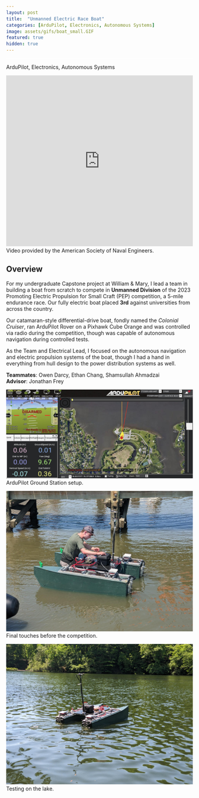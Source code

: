 ```yaml
---
layout: post
title:  "Unmanned Electric Race Boat"
categories: [ArduPilot, Electronics, Autonomous Systems]
image: assets/gifs/boat_small.GIF
featured: true
hidden: true
---
```


<div style="background-color: white; height: 1px;"></div>

ArduPilot, Electronics, Autonomous Systems

<iframe src="https://www.facebook.com/plugins/video.php?height=314&href=https%3A%2F%2Fwww.facebook.com%2Fnavalengineers%2Fvideos%2F256584973783468%2F&show_text=false&width=560&t=0" width="100%" height="460" style="border:none;overflow:hidden" scrolling="no" frameborder="0" allowfullscreen="true" allow="autoplay; clipboard-write; encrypted-media; picture-in-picture; web-share" allowFullScreen="true"></iframe>
Video provided by the American Society of Naval Engineers.

## Overview

For my undergraduate Capstone project at William & Mary, I lead a team in building a boat from scratch to compete in **Unmanned Division** of the 2023 Promoting Electric Propulsion for Small Craft (PEP) competition, a 5-mile endurance race. Our fully electric boat placed **3rd** against universities from across the country.

Our catamaran-style differential-drive boat, fondly named the *Colonial Cruiser*, ran ArduPilot Rover on a Pixhawk Cube Orange and was controlled via radio during the competition, though was capable of autonomous navigation during controlled tests.

As the Team and Electrical Lead, I focused on the autonomous navigation and electric propulsion systems of the boat, though I had a hand in everything from hull design to the power distribution systems as well.

**Teammates**: Owen Darcy, Ethan Chang, Shamsullah Ahmadzai<br>
**Advisor**: Jonathan Frey

![ArduPilot](/assets/images/ardupilot.jpg)
ArduPilot Ground Station setup.

![Final Touches](/assets/images/final_touches.jpg)
Final touches before the competition.

![Lake Test](/assets/images/lake_test.jpg)
Testing on the lake.